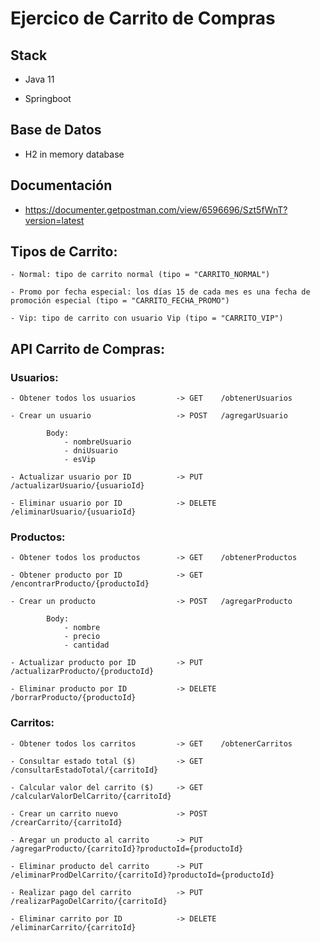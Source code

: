 # Ejercico de Carrito de Compras

## Stack

- Java 11

- Springboot

## Base de Datos

- H2 in memory database

## Documentación

- https://documenter.getpostman.com/view/6596696/Szt5fWnT?version=latest

## Tipos de Carrito:

    - Normal: tipo de carrito normal (tipo = "CARRITO_NORMAL")

    - Promo por fecha especial: los días 15 de cada mes es una fecha de promoción especial (tipo = "CARRITO_FECHA_PROMO")

    - Vip: tipo de carrito con usuario Vip (tipo = "CARRITO_VIP")

## API Carrito de Compras:

### Usuarios:

    - Obtener todos los usuarios         -> GET    /obtenerUsuarios

    - Crear un usuario                   -> POST   /agregarUsuario

            Body:
                - nombreUsuario
                - dniUsuario
                - esVip

    - Actualizar usuario por ID          -> PUT    /actualizarUsuario/{usuarioId}

    - Eliminar usuario por ID            -> DELETE /eliminarUsuario/{usuarioId}

### Productos:

    - Obtener todos los productos        -> GET    /obtenerProductos

    - Obtener producto por ID            -> GET    /encontrarProducto/{productoId}

    - Crear un producto                  -> POST   /agregarProducto

            Body:
                - nombre
                - precio
                - cantidad

    - Actualizar producto por ID         -> PUT    /actualizarProducto/{productoId}

    - Eliminar producto por ID           -> DELETE /borrarProducto/{productoId}

### Carritos:

    - Obtener todos los carritos         -> GET    /obtenerCarritos

    - Consultar estado total ($)         -> GET    /consultarEstadoTotal/{carritoId}

    - Calcular valor del carrito ($)     -> GET    /calcularValorDelCarrito/{carritoId}

    - Crear un carrito nuevo             -> POST   /crearCarrito/{carritoId}

    - Aregar un producto al carrito      -> PUT    /agregarProducto/{carritoId}?productoId={productoId}

    - Eliminar producto del carrito      -> PUT    /eliminarProdDelCarrito/{carritoId}?productoId={productoId}

    - Realizar pago del carrito          -> PUT    /realizarPagoDelCarrito/{carritoId}

    - Eliminar carrito por ID            -> DELETE /eliminarCarrito/{carritoId}
